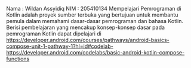 Nama : Wildan Assyidiq
NIM : 205410134
Mempelajari Pemrograman di Kotlin adalah proyek sumber terbuka yang bertujuan untuk membantu pemula dalam memahami dasar-dasar pemrograman dan bahasa Kotlin. Berisi pembelajaran yang mencakup konsep-konsep dasar pada pemrograman Kotlin dapat dipelajari di https://developer.android.com/courses/pathways/android-basics-compose-unit-1-pathway-1?hl=id#codelab-https://developer.android.com/codelabs/basic-android-kotlin-compose-functions
